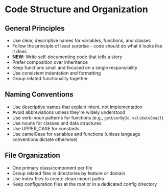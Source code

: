 # Code Structure and Organization

## General Principles
- Use clear, descriptive names for variables, functions, and classes
- Follow the principle of least surprise - code should do what it looks like it does
- **NEW**: Write self-documenting code that tells a story
- Prefer composition over inheritance
- Keep functions small and focused on a single responsibility
- Use consistent indentation and formatting
- Group related functionality together

## Naming Conventions
- Use descriptive names that explain intent, not implementation
- Avoid abbreviations unless they're widely understood
- Use verb-noun patterns for functions (e.g., `getUserById`, `validateEmail`)
- Use nouns for classes and data structures
- Use UPPER_CASE for constants
- Use camelCase for variables and functions (unless language conventions dictate otherwise)

## File Organization
- One primary class/component per file
- Group related files in directories by feature or domain
- Use index files to create clean import paths
- Keep configuration files at the root or in a dedicated config directory